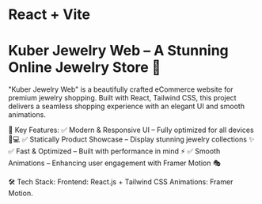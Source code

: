 # React + Vite

# Kuber Jewelry Web – A Stunning Online Jewelry Store 💎

"Kuber Jewelry Web" is a beautifully crafted eCommerce website for premium jewelry shopping. Built with React, Tailwind CSS, this project delivers a seamless shopping experience with an elegant UI and smooth animations.


🌟 Key Features:
✅ Modern & Responsive UI – Fully optimized for all devices 📱💻
✅ Statically Product Showcase – Display stunning jewelry collections ✨
✅ Fast & Optimized – Built with performance in mind ⚡
✅ Smooth Animations – Enhancing user engagement with Framer Motion 🎭

🛠️ Tech Stack:
Frontend: React.js + Tailwind CSS
Animations: Framer Motion.
